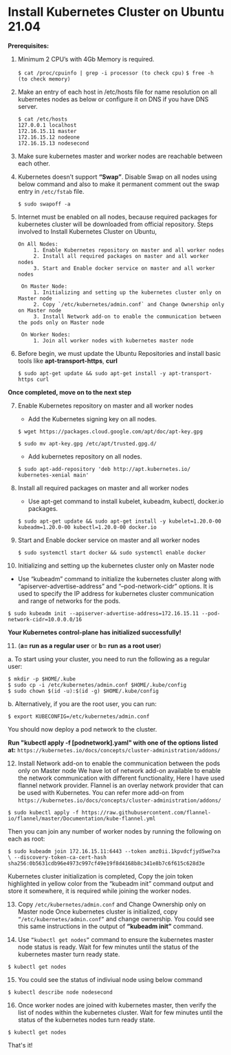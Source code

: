 # Install Kubernetes Cluster on Ubuntu 21.04

**Prerequisites:**

1. Minimum 2 CPU’s with 4Gb Memory is required.

   `$ cat /proc/cpuinfo | grep -i processor (to check cpu)`
   `$ free -h (to check memory)`

2. Make an entry of each host in /etc/hosts file for name resolution on all kubernetes nodes as below or configure it on DNS if you have DNS server.
   ```
   $ cat /etc/hosts
   127.0.0.1 localhost
   172.16.15.11 master
   172.16.15.12 nodeone
   172.16.15.13 nodesecond
   ```
3. Make sure kubernetes master and worker nodes are reachable between each other.
 
4. Kubernetes doesn’t support **“Swap”**. Disable Swap on all nodes using below command and also to make it permanent comment out the swap entry in `/etc/fstab` file.

   `$ sudo swapoff -a`

5. Internet must be enabled on all nodes, because required packages for kubernetes cluster will be downloaded from official repository.
   Steps involved to Install Kubernetes Cluster on Ubuntu,
   ```
   On All Nodes:
        1. Enable Kubernetes repository on master and all worker nodes
        2. Install all required packages on master and all worker nodes
        3. Start and Enable docker service on master and all worker nodes

    On Master Node:
        1. Initializing and setting up the kubernetes cluster only on Master node
        2. Copy `/etc/kubernetes/admin.conf` and Change Ownership only on Master node
        3. Install Network add-on to enable the communication between the pods only on Master node

    On Worker Nodes:
        1. Join all worker nodes with kubernetes master node
   ```
6. Before begin, we must update the Ubuntu Repositories and install basic tools like **apt-transport-https**, **curl**

   `$ sudo apt-get update && sudo apt-get install -y apt-transport-https curl`

**Once completed, move on to the next step**

7. Enable Kubernetes repository on master and all worker nodes
   - Add the Kubernetes signing key on all nodes.

   `$ wget https://packages.cloud.google.com/apt/doc/apt-key.gpg`
   
   `$ sudo mv apt-key.gpg /etc/apt/trusted.gpg.d/`

    - Add kubernetes repository on all nodes.

   `$ sudo apt-add-repository 'deb http://apt.kubernetes.io/ kubernetes-xenial main'`
   
8. Install all required packages on master and all worker nodes
   - Use apt-get command to install kubelet, kubeadm, kubectl, docker.io packages.

   `$ sudo apt-get update && sudo apt-get install -y kubelet=1.20.0-00 kubeadm=1.20.0-00 kubectl=1.20.0-00 docker.io`

9. Start and Enable docker service on master and all worker nodes

   `$ sudo systemctl start docker && sudo systemctl enable docker`

10. Initializing and setting up the kubernetes cluster only on Master node
   - Use “kubeadm” command to initialize the kubernetes cluster along with “apiserver-advertise-address” and “–pod-network-cidr” options. It is used to specify the IP address for kubernetes cluster communication and range of networks for the pods.

   `$ sudo kubeadm init --apiserver-advertise-address=172.16.15.11 --pod-network-cidr=10.0.0.0/16`

   **Your Kubernetes control-plane has initialized successfully!**

11.  (**a= run as a regular user** or **b= run as a root user**)

   a. To start using your cluster, you need to run the following as a regular user:
   ```
   $ mkdir -p $HOME/.kube
   $ sudo cp -i /etc/kubernetes/admin.conf $HOME/.kube/config
   $ sudo chown $(id -u):$(id -g) $HOME/.kube/config
   ```
   b. Alternatively, if you are the root user, you can run:

   `$ export KUBECONFIG=/etc/kubernetes/admin.conf`

   You should now deploy a pod network to the cluster.

   **Run "kubectl apply -f [podnetwork].yaml" with one of the options listed at:**
   `https://kubernetes.io/docs/concepts/cluster-administration/addons/`

12. Install Network add-on to enable the communication between the pods only on Master node
   We have lot of network add-on available to enable the network communication  with different functionality, Here I have used flannel network provider. Flannel is an overlay network provider that can be used with Kubernetes. You can refer more add-on from `https://kubernetes.io/docs/concepts/cluster-administration/addons/`

   `$ sudo kubectl apply -f https://raw.githubusercontent.com/flannel-io/flannel/master/Documentation/kube-flannel.yml`

   Then you can join any number of worker nodes by running the following on each as root:

   `$ sudo kubeadm join 172.16.15.11:6443 --token amz0ii.1kpvdcfjyd5we7xa \
      --discovery-token-ca-cert-hash sha256:0b5631cdb96e4973c997cf49e19f8d4168b8c341e8b7c6f615c628d3e`

   Kubernetes cluster initialization is completed, Copy the join token highlighted in yellow color from the “kubeadm init” command output and store it somewhere, it is required while joining the worker nodes.

13. Copy `/etc/kubernetes/admin.conf` and Change Ownership only on Master node
   Once kubernetes cluster is initialized, copy `“/etc/kubernetes/admin.conf”` and change ownership. You could see this same instructions in the output of **“kubeadm init”** command.

14. Use `“kubectl get nodes”` command to ensure the kubernetes master node status is ready. Wait for few minutes until the status of the kubernetes master turn ready state.

   `$ kubectl get nodes`

15. You could see the status of indiviual node using below command 

   `$ kubectl describe node nodesecond`

16. Once worker nodes are joined with kubernetes master, then verify the list of nodes within the kubernetes cluster. Wait for few minutes until the status of the kubernetes nodes turn ready state.

   `$ kubectl get nodes`

That's it!
